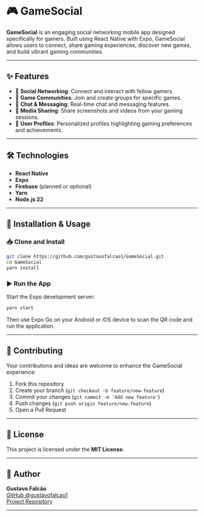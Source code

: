 # 🎮 GameSocial

**GameSocial** is an engaging social networking mobile app designed specifically for gamers. Built using React Native with Expo, GameSocial allows users to connect, share gaming experiences, discover new games, and build vibrant gaming communities.

---

## ✨ Features

- 📱 **Social Networking**: Connect and interact with fellow gamers.
- 🎯 **Game Communities**: Join and create groups for specific games.
- 💬 **Chat & Messaging**: Real-time chat and messaging features.
- 📸 **Media Sharing**: Share screenshots and videos from your gaming sessions.
- 🌟 **User Profiles**: Personalized profiles highlighting gaming preferences and achievements.

---

## 🛠️ Technologies

- **React Native**
- **Expo**
- **Firebase** (planned or optional)
- **Yarn**
- **Node.js 22**

---

## 🚀 Installation & Usage

### 📥 Clone and Install

```bash
git clone https://github.com/gustavofalcao1/GameSocial.git
cd GameSocial
yarn install
```

### ▶️ Run the App

Start the Expo development server:

```bash
yarn start
```

Then use Expo Go on your Android or iOS device to scan the QR code and run the application.

---

## 🤝 Contributing

Your contributions and ideas are welcome to enhance the GameSocial experience:

1. Fork this repository
2. Create your branch (`git checkout -b feature/new-feature`)
3. Commit your changes (`git commit -m 'Add new feature'`)
4. Push changes (`git push origin feature/new-feature`)
5. Open a Pull Request

---

## 📄 License

This project is licensed under the **MIT License**.

---

## 👤 Author

**Gustavo Falcão**  
[GitHub @gustavofalcao1](https://github.com/gustavofalcao1)  
[Project Repository](https://github.com/gustavofalcao1/GameSocial)

---

